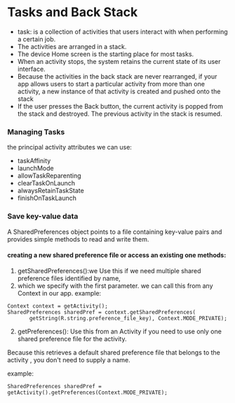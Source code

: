 # Tasks and Back Stack
* task: is a collection of activities that users interact with when performing a certain job.
*  The activities are arranged in a stack.
* The device Home screen is the starting place for most tasks.
* When an activity stops, the system retains the current state of its user interface. 
* Because the activities in the back stack are never rearranged, if your app allows users to start a particular activity from more than one activity, a new instance of that activity is created and pushed onto the stack 
* If the user presses the Back button, the current activity is popped from the stack and destroyed. The previous activity in the stack is resumed.

### Managing Tasks
the principal activity attributes we can use:
* taskAffinity
* launchMode
* allowTaskReparenting
* clearTaskOnLaunch
* alwaysRetainTaskState
* finishOnTaskLaunch



### Save key-value data
 A SharedPreferences object points to a file containing key-value pairs and provides simple methods to read and write them. 

 #### creating a new shared preference file or access an existing one methods:
 1. getSharedPreferences():we  Use this if we need multiple shared preference files identified by name,
 2.  which we specify with the first parameter. we can call this from any Context in our app.
 example: 

 ```
 Context context = getActivity();
SharedPreferences sharedPref = context.getSharedPreferences(
        getString(R.string.preference_file_key), Context.MODE_PRIVATE);
 ```



 2. getPreferences():  Use this from an Activity if you need to use only one shared preference file for the activity.
 
   Because this retrieves a default shared preference file that belongs to the activity
   , you don't need to supply a name.

 example:

```
SharedPreferences sharedPref = getActivity().getPreferences(Context.MODE_PRIVATE);

```










